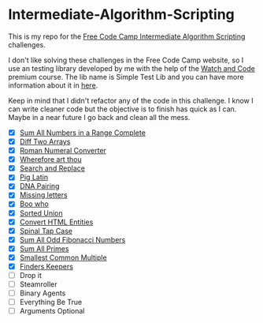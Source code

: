 # Intermediate-Algorithm-Scripting
This is my repo for the [Free Code Camp Intermediate Algorithm Scripting](https://www.freecodecamp.org) challenges.

I don't like solving these challenges in the Free Code Camp website, so I use an testing library developed by me with the help of the [Watch and Code](https://watchandcode.com/p/premium) premium course. The lib name is Simple Test Lib and you can have more information about it in [here](https://github.com/forral/simple-test-lib).

Keep in mind that I didn't refactor any of the code in this challenge. I know I can write cleaner code but the objective is to finish has quick as I can. Maybe in a near future I go back and clean all the mess.

- [x] [Sum All Numbers in a Range Complete](https://github.com/forral/Intermediate-Algorithm-Scripting/blob/master/sum-all-numbers-in-a-range.html)
- [x] [Diff Two Arrays](https://github.com/forral/Intermediate-Algorithm-Scripting/blob/master/diff-two-arrays.html)
- [x] [Roman Numeral Converter](https://github.com/forral/Intermediate-Algorithm-Scripting/blob/master/roman-numeral-converter.html)
- [x] [Wherefore art thou](https://github.com/forral/Intermediate-Algorithm-Scripting/blob/master/wherefore-art-thou.html)
- [x] [Search and Replace](https://github.com/forral/Intermediate-Algorithm-Scripting/blob/master/search-and-replace.html)
- [x] [Pig Latin](https://github.com/forral/Intermediate-Algorithm-Scripting/blob/master/pig-latin.html)
- [x] [DNA Pairing](https://github.com/forral/Intermediate-Algorithm-Scripting/blob/master/dna-pairing.html)
- [x] [Missing letters](https://github.com/forral/Intermediate-Algorithm-Scripting/blob/master/missing-letters.html)
- [x] [Boo who](https://github.com/forral/Intermediate-Algorithm-Scripting/blob/master/boo-who.html)
- [x] [Sorted Union](https://github.com/forral/Intermediate-Algorithm-Scripting/blob/master/sorted.union.html)
- [x] [Convert HTML Entities](https://github.com/forral/Intermediate-Algorithm-Scripting/blob/master/convert-html-entities.html)
- [x] [Spinal Tap Case](https://github.com/forral/Intermediate-Algorithm-Scripting/blob/master/spinal-tap-case.html)
- [x] [Sum All Odd Fibonacci Numbers](https://github.com/forral/Intermediate-Algorithm-Scripting/blob/master/sum-all-odd-fibonacci-numbers.html)
- [x] [Sum All Primes](https://github.com/forral/Intermediate-Algorithm-Scripting/blob/master/sum-all-primes.html)
- [x] [Smallest Common Multiple](https://github.com/forral/Intermediate-Algorithm-Scripting/blob/master/smallest-common-multiple.html)
- [x] [Finders Keepers](https://github.com/forral/Intermediate-Algorithm-Scripting/blob/master/finders-keepers.html)
- [ ] Drop it
- [ ] Steamroller
- [ ] Binary Agents
- [ ] Everything Be True
- [ ] Arguments Optional